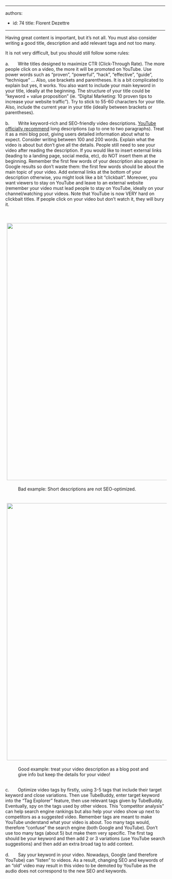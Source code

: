 

---
authors:
  - id: 74
    title: Florent Dezettre
---




<span class='intro'> <p>Having great content is important, but it’s not all. You must also consider writing a good title, description and add relevant tags and not too many.</p> </span>

<p>It is not very difficult, but you should still follow some rules&#58;<br>&#160;<br>a.&#160;&#160;&#160;&#160;&#160;&#160; Write titles designed to maximize CTR (Click-Through Rate). The more people click on a video, the more it will be promoted on YouTube. Use power words such as “proven”, “powerful”, “hack”, “effective”, “guide”, “technique” … Also, use brackets and parentheses. It is a bit complicated to explain but yes, it works. You also want to include your main keyword in your title, ideally at the beginning. The structure of your title could be “keyword + value proposition” (ie. “Digital Marketing&#58; 10 proven tips to increase your website traffic”). Try to stick to 55-60 characters for your title. Also, include the current year in your title (ideally between brackets or parentheses).<br>&#160;<br>b.&#160;&#160;&#160;&#160;&#160;&#160; Write keyword-rich and SEO-friendly video descriptions. <a href="https&#58;//www.youtube.com/watch?v=gTrLniP5tSQ&amp;feature=youtu.be">YouTube officially recommend</a> long descriptions (up to one to two paragraphs). Treat it as a mini blog post, giving users detailed information about what to expect. Consider writing between 100 and 200 words. Explain what the video is about but don’t give all the details. People still need to see your video after reading the description. If you would like to insert external links (leading to a landing page, social media, etc), do NOT insert them at the beginning. Remember the first few words of your description also appear in Google results so don’t waste them&#58; the first few words should be about the main topic of your video. Add external links at the bottom of your description otherwise, you might look like a bit “clickbait”. Moreover, you want viewers to stay on YouTube and leave to an external website (remember your video must lead people to stay on YouTube, ideally on your channel/watching your videos. Note that YouTube is now VERY hard on clickbait titles. If people click on your video but don’t watch it, they will bury it.</p><p><br></p><dl class="ssw15-rteElement-ImageArea"><img src="/PublishingImages/description_bad.png" alt="" style="margin&#58;5px;width&#58;808px;" /></dl><dd class="ssw15-rteElement-FigureBad">Bad example&#58; Short descriptions are not SEO-optimized.</dd><dt><br></dt><dl class="ssw15-rteElement-ImageArea"><img src="/PublishingImages/description_good.png" alt="" style="margin&#58;5px;width&#58;808px;" /><br></dl><dd class="ssw15-rteElement-FigureGood">Good example&#58; treat your video description as a blog post and give&#160;info&#160;but keep the details for your video! <br></dd><p><br>c.&#160;&#160;&#160;&#160;&#160;&#160; Optimize video tags by firstly, using 3-5 tags that include their target keyword and close variations. Then use TubeBuddy, enter target keyword into the “Tag Explorer” feature, then use relevant tags given by TubeBuddy. Eventually, spy on the tags used by other videos. This “competitor analysis” can help search engine rankings but also help your video show up next to competitors as a suggested video. Remember tags are meant to make YouTube understand what your video is about. Too many tags would, therefore “confuse” the search engine (both Google and YouTube). Don’t use too many tags (about 5) but make them very specific. The first tag should be your keyword and then add 2 or 3 variations (use YouTube search suggestions) and then add an extra broad tag to add context.<br>&#160;<br>d.&#160;&#160;&#160;&#160;&#160;&#160; Say your keyword in your video. Nowadays, Google (and therefore YouTube) can “listen” to videos. As a result, changing SEO and keywords of an “old” video may result in this video to be demoted by YouTube as the audio does not correspond to the new SEO and keywords.</p>


